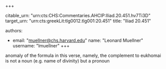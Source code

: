 +++


citable_urn: "urn:cts:CHS:Commentaries.AHCIP:Iliad.20.451.hv7Ti3D"
target_urn: "urn:cts:greekLit:tlg0012.tlg001:20.451"
title: "Iliad 20.451"

authors:
- email: "muellner@chs.harvard.edu"
  name: "Leonard Muellner"
  username: "lmuellner"
+++

<p>anomaly of the formula in this verse, namely, the complement to eukhomai is not a noun (e.g. name of divinity) but a pronoun</p>